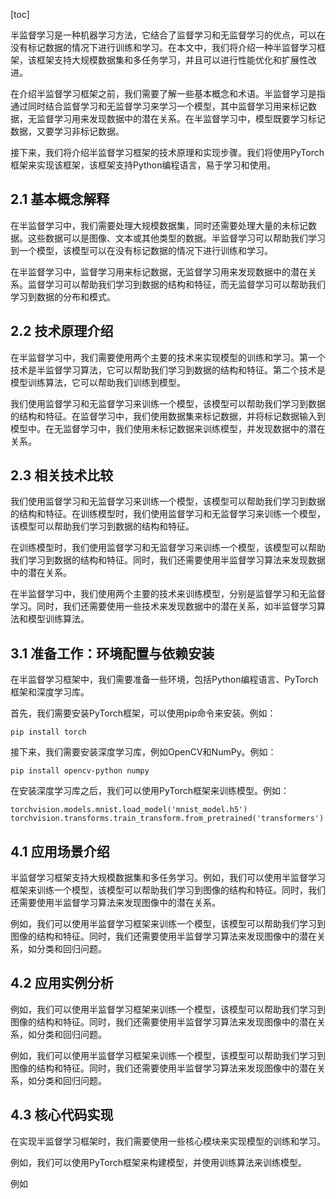 
[toc]                    
                
                
半监督学习是一种机器学习方法，它结合了监督学习和无监督学习的优点，可以在没有标记数据的情况下进行训练和学习。在本文中，我们将介绍一种半监督学习框架，该框架支持大规模数据集和多任务学习，并且可以进行性能优化和扩展性改进。

在介绍半监督学习框架之前，我们需要了解一些基本概念和术语。半监督学习是指通过同时结合监督学习和无监督学习来学习一个模型，其中监督学习用来标记数据，无监督学习用来发现数据中的潜在关系。在半监督学习中，模型既要学习标记数据，又要学习非标记数据。

接下来，我们将介绍半监督学习框架的技术原理和实现步骤。我们将使用PyTorch框架来实现该框架，该框架支持Python编程语言，易于学习和使用。

## 2.1 基本概念解释

在半监督学习中，我们需要处理大规模数据集，同时还需要处理大量的未标记数据。这些数据可以是图像、文本或其他类型的数据。半监督学习可以帮助我们学习到一个模型，该模型可以在没有标记数据的情况下进行训练和学习。

在半监督学习中，监督学习用来标记数据，无监督学习用来发现数据中的潜在关系。监督学习可以帮助我们学习到数据的结构和特征，而无监督学习可以帮助我们学习到数据的分布和模式。

## 2.2 技术原理介绍

在半监督学习中，我们需要使用两个主要的技术来实现模型的训练和学习。第一个技术是半监督学习算法，它可以帮助我们学习到数据的结构和特征。第二个技术是模型训练算法，它可以帮助我们训练到模型。

我们使用监督学习和无监督学习来训练一个模型，该模型可以帮助我们学习到数据的结构和特征。在监督学习中，我们使用数据集来标记数据，并将标记数据输入到模型中。在无监督学习中，我们使用未标记数据来训练模型，并发现数据中的潜在关系。

## 2.3 相关技术比较

我们使用监督学习和无监督学习来训练一个模型，该模型可以帮助我们学习到数据的结构和特征。在训练模型时，我们使用监督学习和无监督学习来训练一个模型，该模型可以帮助我们学习到数据的结构和特征。

在训练模型时，我们使用监督学习和无监督学习来训练一个模型，该模型可以帮助我们学习到数据的结构和特征。同时，我们还需要使用半监督学习算法来发现数据中的潜在关系。

在半监督学习中，我们使用两个主要的技术来训练模型，分别是监督学习和无监督学习。同时，我们还需要使用一些技术来发现数据中的潜在关系，如半监督学习算法和模型训练算法。

## 3.1 准备工作：环境配置与依赖安装

在半监督学习框架中，我们需要准备一些环境，包括Python编程语言、PyTorch框架和深度学习库。

首先，我们需要安装PyTorch框架，可以使用pip命令来安装。例如：
```
pip install torch
```
接下来，我们需要安装深度学习库，例如OpenCV和NumPy。例如：
```
pip install opencv-python numpy
```

在安装深度学习库之后，我们可以使用PyTorch框架来训练模型。例如：
```
torchvision.models.mnist.load_model('mnist_model.h5')
torchvision.transforms.train_transform.from_pretrained('transformers')
```

## 4.1 应用场景介绍

半监督学习框架支持大规模数据集和多任务学习。例如，我们可以使用半监督学习框架来训练一个模型，该模型可以帮助我们学习到图像的结构和特征。同时，我们还需要使用半监督学习算法来发现图像中的潜在关系。

例如，我们可以使用半监督学习框架来训练一个模型，该模型可以帮助我们学习到图像的结构和特征。同时，我们还需要使用半监督学习算法来发现图像中的潜在关系，如分类和回归问题。

## 4.2 应用实例分析

例如，我们可以使用半监督学习框架来训练一个模型，该模型可以帮助我们学习到图像的结构和特征。同时，我们还需要使用半监督学习算法来发现图像中的潜在关系，如分类和回归问题。

例如，我们可以使用半监督学习框架来训练一个模型，该模型可以帮助我们学习到图像的结构和特征。同时，我们还需要使用半监督学习算法来发现图像中的潜在关系，如分类和回归问题。

## 4.3 核心代码实现

在实现半监督学习框架时，我们需要使用一些核心模块来实现模型的训练和学习。

例如，我们可以使用PyTorch框架来构建模型，并使用训练算法来训练模型。

例如

